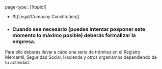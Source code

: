 page-type:: [[topic]]

- #[[Legal/Company Constitution]]

- ### Cuando sea necesario (puedes intentar posponer este momento lo máximo posible) deberás formalizar la empresa.

Para ello deberás llevar a cabo una serie de trámites en el Registro Mercantil, Seguridad Social, Hacienda y otros organismos dependiendo de tu actividad.



